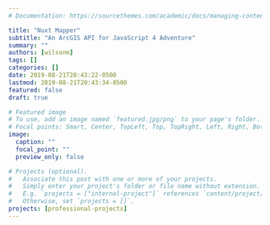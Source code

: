 ```yaml
---
# Documentation: https://sourcethemes.com/academic/docs/managing-content/

title: "Nuxt Mapper"
subtitle: "An ArcGIS API for JavaScript 4 Adventure"
summary: ""
authors: [wilsonm]
tags: []
categories: []
date: 2019-08-21T20:43:22-0500
lastmod: 2019-08-21T20:43:34-0500
featured: false
draft: true

# Featured image
# To use, add an image named `featured.jpg/png` to your page's folder.
# Focal points: Smart, Center, TopLeft, Top, TopRight, Left, Right, BottomLeft, Bottom, BottomRight.
image:
  caption: ""
  focal_point: ""
  preview_only: false

# Projects (optional).
#   Associate this post with one or more of your projects.
#   Simply enter your project's folder or file name without extension.
#   E.g. `projects = ["internal-project"]` references `content/project/deep-learning/index.md`.
#   Otherwise, set `projects = []`.
projects: [professional-projects]
---
```

